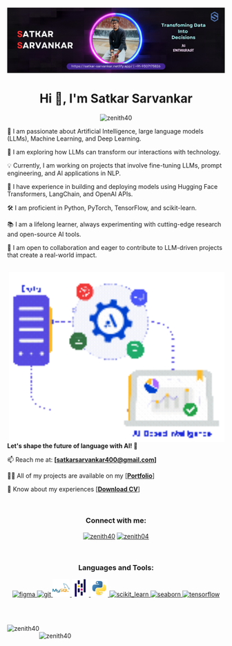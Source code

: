 ![logo](https://github.com/Zenith40/Zenith40/blob/main/Git%20Banner.png)
<h1 align="center">Hi 👋, I'm Satkar Sarvankar</h1>
<!--p><h3 align="center">Aspiring Data Scientist</h3></p-->

<p align="center"> <img src="https://komarev.com/ghpvc/?username=zenith40&label=Profile%20views&color=brightgreen&style=for-the-badge&abbreviated=true" alt="zenith40" /> </p>

🎯 I am passionate about Artificial Intelligence, large language models (LLMs), Machine Learning, and Deep Learning.

🔬 I am exploring how LLMs can transform our interactions with technology.  

💡 Currently, I am working on projects that involve fine-tuning LLMs, prompt engineering, and AI applications in NLP. 

🧠 I have experience in building and deploying models using Hugging Face Transformers, LangChain, and OpenAI APIs.  

🛠️ I am proficient in Python, PyTorch, TensorFlow, and scikit-learn.  

📚 I am a lifelong learner, always experimenting with cutting-edge research and open-source AI tools.  

🚀 I am open to collaboration and eager to contribute to LLM-driven projects that create a real-world impact.  

<br>

<img align="right" alt="coding" width="500" src="https://github.com/Zenith40/Zenith40/blob/main/Animation.gif">


 **Let's shape the future of language with AI! 🤖**


📫 Reach me at: **[satkarsarvankar400@gmail.com]**

👨‍💻 All of my projects are available on my [[**Portfolio**](https://satkar-sarvankar.netlify.app/)]

📄 Know about my experiences [<a href="https://github.com/Zenith40/Zenith40/blob/main/Satkar%20Sarvankar.pdf" download="" class="btn btn2">**Download CV**</a>]

<br>

<h3 align="center">Connect with me:</h3>
<p align="center">
<a href="https://www.linkedin.com/in/satkar-sarvankar/" target="blank"><img align="center" src="https://raw.githubusercontent.com/rahuldkjain/github-profile-readme-generator/master/src/images/icons/Social/linked-in-alt.svg" alt="zenith40" height="30" width="40" /></a>
<a href="https://kaggle.com/zenith04" target="blank"><img align="center" src="https://raw.githubusercontent.com/rahuldkjain/github-profile-readme-generator/master/src/images/icons/Social/kaggle.svg" alt="zenith04" height="30" width="40" /></a>
</p>

<br>

<h3 align="center">Languages and Tools:</h3>
<p align="center"> <a href="https://www.figma.com/" target="_blank" rel="noreferrer"> <img src="https://www.vectorlogo.zone/logos/figma/figma-icon.svg" alt="figma" width="40" height="40"/> </a> <a href="https://git-scm.com/" target="_blank" rel="noreferrer"> <img src="https://www.vectorlogo.zone/logos/git-scm/git-scm-icon.svg" alt="git" width="40" height="40"/> </a> <a href="https://www.mysql.com/" target="_blank" rel="noreferrer"> <img src="https://raw.githubusercontent.com/devicons/devicon/master/icons/mysql/mysql-original-wordmark.svg" alt="mysql" width="40" height="40"/> </a> <a href="https://pandas.pydata.org/" target="_blank" rel="noreferrer"> <img src="https://raw.githubusercontent.com/devicons/devicon/2ae2a900d2f041da66e950e4d48052658d850630/icons/pandas/pandas-original.svg" alt="pandas" width="40" height="40"/> </a> <a href="https://www.python.org" target="_blank" rel="noreferrer"> <img src="https://raw.githubusercontent.com/devicons/devicon/master/icons/python/python-original.svg" alt="python" width="40" height="40"/> </a> <a href="https://scikit-learn.org/" target="_blank" rel="noreferrer"> <img src="https://upload.wikimedia.org/wikipedia/commons/0/05/Scikit_learn_logo_small.svg" alt="scikit_learn" width="40" height="40"/> </a> <a href="https://seaborn.pydata.org/" target="_blank" rel="noreferrer"> <img src="https://seaborn.pydata.org/_images/logo-mark-lightbg.svg" alt="seaborn" width="40" height="40"/> </a> <a href="https://www.tensorflow.org" target="_blank" rel="noreferrer"> <img src="https://www.vectorlogo.zone/logos/tensorflow/tensorflow-icon.svg" alt="tensorflow" width="40" height="40"/> </a> </p>

<br><br>

<p><img align="left" src="https://github-readme-stats.vercel.app/api/top-langs?username=zenith40&show_icons=true&locale=en&layout=compact" alt="zenith40" width='400'/>
<img align="right" src="https://github-readme-stats.vercel.app/api?username=zenith40&show_icons=true&locale=en" alt="zenith40" width='430' /></p>

<!--p><img align="center" src="https://github-readme-streak-stats.herokuapp.com/?user=zenith40&" alt="zenith40" /></p-->

